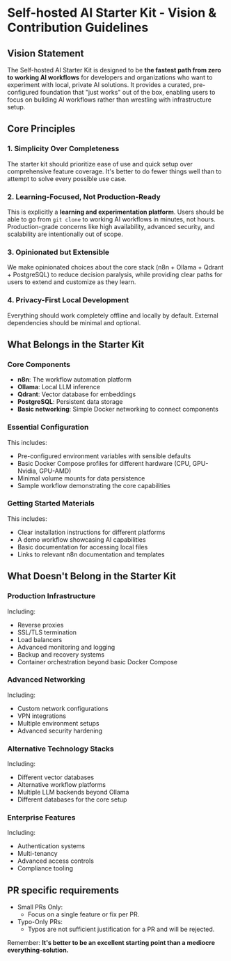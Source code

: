 # Self-hosted AI Starter Kit - Vision & Contribution Guidelines

## Vision Statement

The Self-hosted AI Starter Kit is designed to be **the fastest path from zero
to working AI workflows** for developers and organizations who want to
experiment with local, private AI solutions. It provides a curated,
pre-configured foundation that "just works" out of the box, enabling users to
focus on building AI workflows rather than wrestling with infrastructure
setup.

## Core Principles

### 1. Simplicity Over Completeness

The starter kit should prioritize ease of use and quick setup over
comprehensive feature coverage. It's better to do fewer things well than to
attempt to solve every possible use case.

### 2. Learning-Focused, Not Production-Ready

This is explicitly a **learning and experimentation platform**. Users should
be able to go from `git clone` to working AI workflows in minutes, not hours.
Production-grade concerns like high availability, advanced security, and
scalability are intentionally out of scope.

### 3. Opinionated but Extensible

We make opinionated choices about the core stack (n8n + Ollama + Qdrant +
PostgreSQL) to reduce decision paralysis, while providing clear paths for
users to extend and customize as they learn.

### 4. Privacy-First Local Development

Everything should work completely offline and locally by default. External
dependencies should be minimal and optional.

## What Belongs in the Starter Kit

### Core Components

- **n8n**: The workflow automation platform
- **Ollama**: Local LLM inference
- **Qdrant**: Vector database for embeddings
- **PostgreSQL**: Persistent data storage
- **Basic networking**: Simple Docker networking to connect components

### Essential Configuration

This includes:
- Pre-configured environment variables with sensible defaults
- Basic Docker Compose profiles for different hardware (CPU, GPU-Nvidia, GPU-AMD)
- Minimal volume mounts for data persistence
- Sample workflow demonstrating the core capabilities

### Getting Started Materials

This includes:
- Clear installation instructions for different platforms
- A demo workflow showcasing AI capabilities
- Basic documentation for accessing local files
- Links to relevant n8n documentation and templates

## What Doesn't Belong in the Starter Kit

### Production Infrastructure

Including:
- Reverse proxies
- SSL/TLS termination
- Load balancers
- Advanced monitoring and logging
- Backup and recovery systems
- Container orchestration beyond basic Docker Compose

### Advanced Networking

Including:
- Custom network configurations
- VPN integrations
- Multiple environment setups
- Advanced security hardening

### Alternative Technology Stacks

Including:
- Different vector databases
- Alternative workflow platforms
- Multiple LLM backends beyond Ollama
- Different databases for the core setup

### Enterprise Features

Including:
- Authentication systems
- Multi-tenancy
- Advanced access controls
- Compliance tooling

## PR specific requirements

- Small PRs Only:
  - Focus on a single feature or fix per PR.
- Typo-Only PRs:
  - Typos are not sufficient justification for a PR and will be rejected.

Remember: **It's better to be an excellent starting point than a mediocre
everything-solution.**
